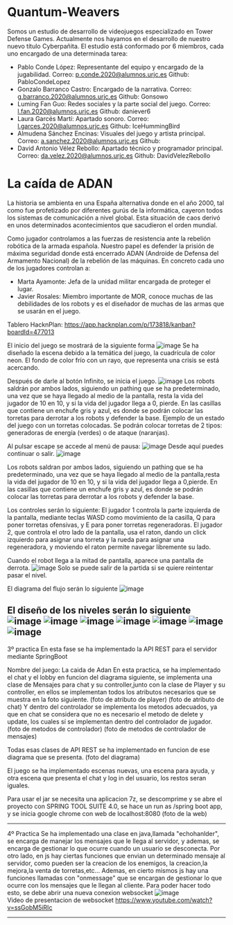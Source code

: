 # Quantum-Weavers
Somos un estudio de desarrollo de videojuegos especializado en Tower Defense Games. Actualmente nos hayamos en el desarrollo de nuestro nuevo título Cyberpañita.
El estudio está conformado por 6 miembros, cada uno encargado de una determinada tarea:

- Pablo Conde López: Representante del equipo y encargado de la jugabilidad. Correo: p.conde.2020@alumnos.urjc.es Github: PabloCondeLopez
- Gonzalo Barranco Castro: Encargado de la narrativa. Correo: g.barranco.2020@alumnos.urjc.es Github: Gonsowo
- Luming Fan Guo: Redes sociales y la parte social del juego. Correo: l.fan.2020@alumnos.urjc.es Github: daniever6
- Laura Garcés Martí: Apartado sonoro. Correo: l.garces.2020@alumnos.urjc.es Github: IceHummingBird
- Almudena Sánchez Encinas: Visuales del juego y artista principal. Correo: a.sanchez.2020@alumnos.urjc.es Github: 
- David Antonio Vélez Rebollo: Apartado técnico y programador principal. Correo: da.velez.2020@alumnos.urjc.es Github: DavidVelezRebollo

# La caída de ADAN
La historia se ambienta en una España alternativa donde en el año 2000, tal como fue profetizado por diferentes gurús de la informática, cayeron todos los sistemas de comunicación a nivel global. Esta situación de caos derivó en unos determinados acontecimientos que sacudieron el orden mundial.

Como jugador controlamos a las fuerzas de resistencia ante la rebelión robótica de la armada española. Nuestro papel es defender la prisión de máxima seguridad donde está encerrado ADAN (Androide de Defensa del Armamento Nacional) de la rebelión de las máquinas. En concreto cada uno de los jugadores controlan a: 
- Marta Ayamonte: Jefa de la unidad militar encargada de proteger el lugar. 
- Javier Rosales: Miembro importante de MOR, conoce muchas de las debilidades de los robots y es el diseñador de muchas de las armas que se usarán en el juego. 

Tablero HacknPlan: https://app.hacknplan.com/p/173818/kanban?boardId=477013

El inicio del juego se mostrará de la siguiente forma
![image](https://github.com/PabloCondeLopez/La-caida-de-ADAN/blob/main/IMG/Fondo%20Nuevo.png)
Se ha diseñado la escena debido a la temática del juego, la cuadrícula de color neon. El fondo de color frío con un rayo, que representa una crisis se está acercando.

Después de darle al botón Infinito, se inicia el juego.
![image](https://github.com/PabloCondeLopez/La-caida-de-ADAN/blob/main/IMG/Pantalla%20de%20juego.png)
Los robots saldrán por ambos lados, siguiendo un pathing que se ha predeterminado, una vez que se haya llegado al medio de la pantalla, resta la vida del jugador de 10 en 10, y si la vida del jugador llega a 0, pierde. En las casillas que contiene un enchufe gris y azul, es donde se podrán colocar las torretas para derrotar a los robots y defender la base. Ejemplo de un estado del juego con un torretas colocadas. Se podrán colocar torretas de 2 tipos: generadoras de energía (verdes) o de ataque (naranjas).

Al pulsar escape se accede al menú de pausa:
![image](https://github.com/PabloCondeLopez/La-caida-de-ADAN/blob/main/IMG/Pausa.png)
Desde aquí puedes continuar o salir.
![image](https://github.com/PabloCondeLopez/La-caida-de-ADAN/blob/main/IMG/Pantalla%20con%20Torreta%20.png)


Los robots saldran por ambos lados, siguiendo un pathing que se ha predeterminado, una vez que se haya llegado al medio de la pantalla,resta la vida del jugador de 10 en 10, y si la vida del jugador llega a 0,pierde. En las casillas que contiene un enchufe gris y azul, es donde se podrán colocar las torretas para derrotar a los robots y defender la base.

Los controles serán lo siguiente: El jugador 1 controla la parte izquierda de la pantalla, mediante teclas WASD como movimiento de la casilla, Q para poner torretas ofensivas, y E para poner torretas regeneradoras. El jugador 2, que controla el otro lado de la pantalla, usa el raton, dando un click izquierdo para asignar una torreta y la rueda para asignar una regeneradora, y moviendo el raton permite navegar libremente su lado.

Cuando el robot llega a la mitad de pantalla, aparece una pantalla de derrota.
![image](https://github.com/PabloCondeLopez/La-caida-de-ADAN/blob/main/IMG/Gameover.PNG)
Solo se puede salir de la partida si se quiere reintentar pasar el nivel.

El diagrama del flujo serán lo siguiente
![image](https://github.com/PabloCondeLopez/La-caida-de-ADAN/blob/main/IMG/FLujos.png)

El diseño de los niveles serán lo siguiente
![image](https://github.com/PabloCondeLopez/La-caida-de-ADAN/blob/main/IMG/dise%C3%B1o%400.25x.jpg)
![image](https://github.com/PabloCondeLopez/La-caida-de-ADAN/blob/main/IMG/Armas.PNG)
![image](https://github.com/PabloCondeLopez/La-caida-de-ADAN/blob/main/IMG/Armas2.PNG)
![image](https://github.com/PabloCondeLopez/La-caida-de-ADAN/blob/main/IMG/Enemigos.PNG)
![image](https://github.com/PabloCondeLopez/La-caida-de-ADAN/blob/main/IMG/Personajes.PNG)
![image](https://github.com/PabloCondeLopez/La-caida-de-ADAN/blob/main/IMG/Interfaces.PNG)
![image](https://github.com/PabloCondeLopez/La-caida-de-ADAN/blob/main/IMG/Niveles.PNG)
--------------------------------------------------------------------------------------------------------------------------
3º practica
En esta fase se ha implementado la API REST para el servidor mediante SpringBoot

Nombre del juego: La caida de Adan
En esta practica, se ha implementado el chat y el lobby en funcion del diagrama siguiente, se implementa una clase de Mensajes para chat y su controller,junto con la clase de Player y su controller, en ellos se implementan todos los atributos necesarios que se muestra en la foto siguiente.
(foto de atributo de player)
(foto de atributo de chat)
Y dentro del controlador se implementa los metodos adecuados, ya que en chat se considera que no es necesario el metodo de delete y update, los cuales sí se implementan dentro del controlador de jugador.
(foto de metodos de controlador)
(foto de metodos de controlador de mensajes)

Todas esas clases de API REST se ha implementado en funcion de ese diagrama que se presenta.
(foto del diagrama)

El juego se ha implementado escenas nuevas, una escena para ayuda, y otra escena que presenta el chat y log in del usuario, los restos seran iguales.

Para usar el jar se necesita una aplicacion 7z, se descomprime y se abre el proyecto con SPRING TOOL SUITE 4.0, se hace un run as /spring boot app, y se inicia google chrome con web de localhost:8080
(foto de la web)

-----------------------------------------------------------------------------------------------------------------------------------------------------------------------
4º Practica
Se ha implementado una clase en java,llamada "echohanlder", se encarga de manejar los mensajes que le llega al servidor, y ademas, se encarga de gestionar lo que ocurre cuando un usuario se desconecta. Por otro lado, en js hay ciertas funciones que envian un determinado mensaje al servidor, como pueden ser la creacion de los enemigos, la creacion,la mejora,la venta de torretas,etc...
Ademas, en cierto mismos js hay una funciones llamadas con "onmessage" que se encargan de gestionar lo que ocurre con los mensajes que le llegan al cliente.
Para poder hacer todo esto, se debe abrir una nueva conexion websocket
![image](https://github.com/PabloCondeLopez/La-caida-de-ADAN/blob/main/IMG/UML_class.png)<br>
Video de presentacion de websocket
https://www.youtube.com/watch?v=ssGobM5iRIc

-----------------------------------------------------------------------------------------------------------------------------------------------------------------------

